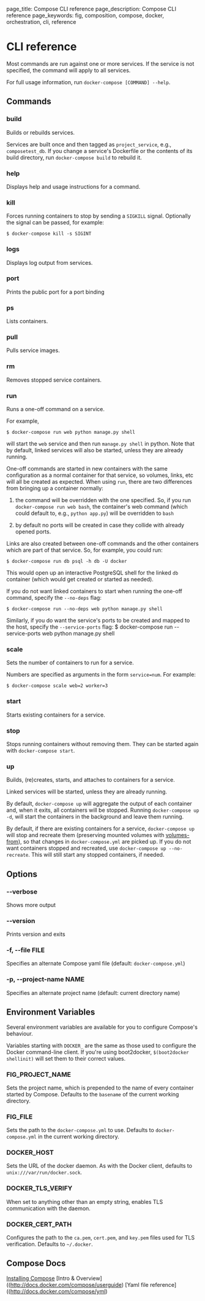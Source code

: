 page_title: Compose CLI reference
page_description: Compose CLI reference
page_keywords: fig, composition, compose, docker, orchestration, cli, reference


# CLI reference

Most commands are run against one or more services. If the service is not
specified, the command will apply to all services.

For full usage information, run `docker-compose [COMMAND] --help`.

## Commands

### build

Builds or rebuilds services.

Services are built once and then tagged as `project_service`, e.g.,
`composetest_db`. If you change a service's Dockerfile or the contents of its
build directory, run `docker-compose build` to rebuild it.

### help

Displays help and usage instructions for a command.

### kill

Forces running containers to stop by sending a `SIGKILL` signal. Optionally the
signal can be passed, for example:

    $ docker-compose kill -s SIGINT

### logs

Displays log output from services.

### port

Prints the public port for a port binding

### ps

Lists containers.

### pull

Pulls service images.

### rm

Removes stopped service containers.


### run

Runs a one-off command on a service.

For example,

    $ docker-compose run web python manage.py shell

will start the `web` service and then run `manage.py shell` in python.
Note that by default, linked services will also be started, unless they are
already running.

One-off commands are started in new containers with the same configuration as a
normal container for that service, so volumes, links, etc will all be created as
expected. When using `run`, there are two differences from bringing up a
container normally:

1. the command will be overridden with the one specified. So, if you run
`docker-compose run web bash`, the container's web command (which could default
to, e.g., `python app.py`) will be overridden to `bash`

2. by default no ports will be created in case they collide with already opened
ports.

Links are also created between one-off commands and the other containers which
are part of that service. So, for example, you could run:

    $ docker-compose run db psql -h db -U docker

This would open up an interactive PostgreSQL shell for the linked `db` container
(which would get created or started as needed).

If you do not want linked containers to start when running the one-off command,
specify the `--no-deps` flag:

    $ docker-compose run --no-deps web python manage.py shell

Similarly, if you do want the service's ports to be created and mapped to the
host, specify the `--service-ports` flag:
	$ docker-compose run --service-ports web python manage.py shell

### scale

Sets the number of containers to run for a service.

Numbers are specified as arguments in the form `service=num`. For example:

    $ docker-compose scale web=2 worker=3

### start

Starts existing containers for a service.

### stop

Stops running containers without removing them. They can be started again with
`docker-compose start`.

### up

Builds, (re)creates, starts, and attaches to containers for a service.

Linked services will be started, unless they are already running.

By default, `docker-compose up` will aggregate the output of each container and,
when it exits, all containers will be stopped. Running `docker-compose up -d`,
will start the containers in the background and leave them running.

By default, if there are existing containers for a service, `docker-compose up` will stop and recreate them (preserving mounted volumes with [volumes-from]), so that changes in `docker-compose.yml` are picked up. If you do not want containers stopped and recreated, use `docker-compose up --no-recreate`. This will still start any stopped containers, if needed.

[volumes-from]: http://docs.docker.io/en/latest/use/working_with_volumes/

## Options

### --verbose

 Shows more output

### --version

 Prints version and exits

### -f, --file FILE

 Specifies an alternate Compose yaml file (default: `docker-compose.yml`)

### -p, --project-name NAME

 Specifies an alternate project name (default: current directory name)


## Environment Variables

Several environment variables are available for you to configure Compose's behaviour.

Variables starting with `DOCKER_` are the same as those used to configure the
Docker command-line client. If you're using boot2docker, `$(boot2docker shellinit)`
will set them to their correct values.

### FIG\_PROJECT\_NAME

Sets the project name, which is prepended to the name of every container started by Compose. Defaults to the `basename` of the current working directory.

### FIG\_FILE

Sets the path to the `docker-compose.yml` to use. Defaults to `docker-compose.yml` in the current working directory.

### DOCKER\_HOST

Sets the URL of the docker daemon. As with the Docker client, defaults to `unix:///var/run/docker.sock`.

### DOCKER\_TLS\_VERIFY

When set to anything other than an empty string, enables TLS communication with
the daemon.

### DOCKER\_CERT\_PATH

Configures the path to the `ca.pem`, `cert.pem`, and `key.pem` files used for TLS verification. Defaults to `~/.docker`.

## Compose Docs

[Installing Compose](http://docs.docker.com/compose/install)
[Intro & Overview]((http://docs.docker.com/compose/userguide)
[Yaml file reference]((http://docs.docker.com/compose/yml)

